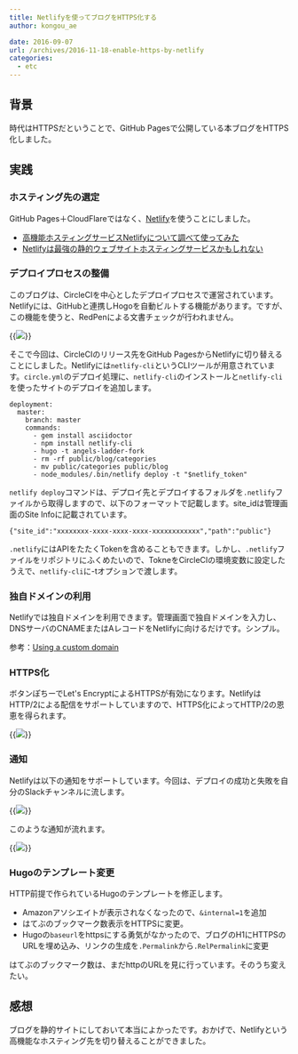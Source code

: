 ```yaml
---
title: Netlifyを使ってブログをHTTPS化する
author: kongou_ae

date: 2016-09-07
url: /archives/2016-11-18-enable-https-by-netlify
categories:
  - etc
---
```


## 背景

時代はHTTPSだということで、GitHub Pagesで公開している本ブログをHTTPS化しました。

## 実践

### ホスティング先の選定

GitHub Pages＋CloudFlareではなく、[Netlify](https://app.netlify.com/)を使うことにしました。


- [高機能ホスティングサービスNetlifyについて調べて使ってみた](http://qiita.com/TakahiRoyte/items/b7c4d1581df1a17a93fb)
- [Netlifyは最強の静的ウェブサイトホスティングサービスかもしれない](http://yoshidashingo.hatenablog.com/entry/2016/08/22/193821)

### デプロイプロセスの整備

このブログは、CircleCIを中心としたデプロイプロセスで運営されています。Netlifyには、GitHubと連携しHogoを自動ビルトする機能があります。ですが、この機能を使うと、RedPenによる文書チェックが行われません。

{{<img src="https://aimless.jp/blog/images/2016-04-25-001.png">}}

そこで今回は、CircleCIのリリース先をGitHub PagesからNetlifyに切り替えることにしました。Netlifyには`netlify-cli`というCLIツールが用意されています。`circle.yml`のデプロイ処理に、`netlify-cli`のインストールと`netlify-cli`を使ったサイトのデプロイを追加します。

```
deployment:
  master:
    branch: master
    commands:
      - gem install asciidoctor
      - npm install netlify-cli
      - hugo -t angels-ladder-fork
      - rm -rf public/blog/categories
      - mv public/categories public/blog
      - node_modules/.bin/netlify deploy -t "$netlify_token"
```

`netlify deploy`コマンドは、デプロイ先とデプロイするフォルダを`.netlify`ファイルから取得しますので、以下のフォーマットで記載します。site_idは管理画面のSite Infoに記載されています。

```
{"site_id":"xxxxxxxx-xxxx-xxxx-xxxx-xxxxxxxxxxxx","path":"public"}
```

`.netlify`にはAPIをたたくTokenを含めることもできます。しかし、`.netlify`ファイルをリポジトリにふくめたいので、TokneをCircleCIの環境変数に設定したうえで、`netlify-cli`に-tオプションで渡します。

### 独自ドメインの利用

Netlifyでは独自ドメインを利用できます。管理画面で独自ドメインを入力し、DNSサーバのCNAMEまたはAレコードをNetlifyに向けるだけです。シンプル。

参考：[Using a custom domain](https://www.netlify.com/docs/custom-domains/)

### HTTPS化

ボタンぽちーでLet's EncryptによるHTTPSが有効になります。NetlifyはHTTP/2による配信をサポートしていますので、HTTPS化によってHTTP/2の恩恵を得られます。

{{<img src="https://aimless.jp/blog/images/2016-11-18-001.png">}}

### 通知

Netlifyは以下の通知をサポートしています。今回は、デプロイの成功と失敗を自分のSlackチャンネルに流します。

{{<img src="https://aimless.jp/blog/images/2016-11-18-002.png">}}

このような通知が流れます。

{{<img src="https://aimless.jp/blog/images/2016-11-18-003.png">}}

### Hugoのテンプレート変更

HTTP前提で作られているHugoのテンプレートを修正します。

- Amazonアソシエイトが表示されなくなったので、`&internal=1`を追加
- はてぶのブックマーク数表示をHTTPSに変更。
- Hugoの`baseurl`をhttpsにする勇気がなかったので、ブログのH1にHTTPSのURLを埋め込み、リンクの生成を`.Permalink`から`.RelPermalink`に変更

はてぶのブックマーク数は、まだhttpのURLを見に行っています。そのうち変えたい。


## 感想

ブログを静的サイトにしておいて本当によかったです。おかげで、Netlifyという高機能なホスティング先を切り替えることができました。
